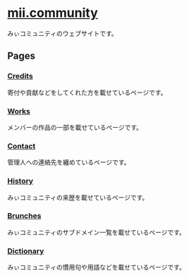 # [mii.community](https://mii.community/)

みぃコミュニティのウェブサイトです。

## Pages

### [Credits](https://mii.community/credits/)

寄付や貢献などをしてくれた方を載せているページです。

### [Works](https://mii.community/works/)

メンバーの作品の一部を載せているページです。

### [Contact](https://mii.community/contact/)

管理人への連絡先を纏めているページです。

### [History](https://mii.community/history/)

みぃコミュニティの来歴を載せているページです。

### [Brunches](https://mii.community/brunches/)

みぃコミュニティのサブドメイン一覧を載せているページです。

### [Dictionary](https://mii.community/dictionary/)
みぃコミュニティの慣用句や用語などを載せているページです。 

<!--
## Build Setup

```bash
# install dependencies
$ npm install

# serve with hot reload at localhost:3000
$ npm run dev

# build for production and launch server
$ npm run build
$ npm run start

# generate static project
$ npm run generate
```

For detailed explanation on how things work, check out [Nuxt.js docs](https://nuxtjs.org). -->
